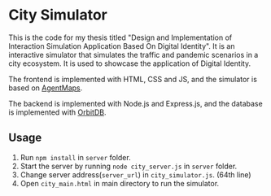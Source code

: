 
# City Simulator

This is the code for my thesis titled "Design and Implementation of Interaction Simulation Application Based On Digital Identity". It is an interactive simulator that simulates the traffic and pandemic scenarios in a city ecosystem. It is used to showcase the application of Digital Identity.

The frontend is implemented with HTML, CSS and JS, and the simulator is based on [AgentMaps](https://github.com/noncomputable/AgentMaps).

The backend is implemented with Node.js and Express.js, and the database is implemented with [OrbitDB](https://github.com/orbitdb/orbit-db).

## Usage

1. Run `npm install` in `server` folder.
2. Start the server by running `node city_server.js` in `server` folder.
3. Change server address(`server_url`) in `city_simulator.js`. (64th line)
4. Open `city_main.html` in main directory to run the simulator.
